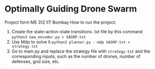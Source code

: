 # Optimally Guiding Drone Swarm
 Project form ME 312 IIT Bombay
How to run the project:
1. Create the state-action-state transitions .txt file by this command `python3 new_encoder.py > SASRP.txt`
2. Use Mdp to solve it `python3 planner.py --mdp SASRP.txt > strategy.txt`
3. Go to main.py and replace the strategy file with `strategy.txt` and the corresponding inputs, such as the number of drones, number of defenses, grid size, etc.
